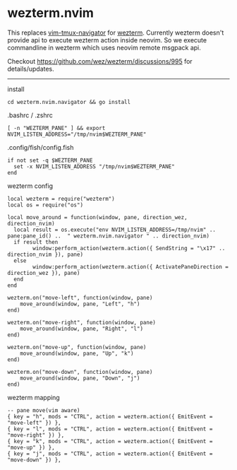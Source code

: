 # wezterm.nvim

This replaces [vim-tmux-navigator](https://github.com/christoomey/vim-tmux-navigator) for [wezterm](https://github.com/wez/wezterm).
Currently wezterm doesn't provide api to execute wezterm action inside neovim. So we execute commandline in wezterm which 
uses neovim remote msgpack api. 

Checkout https://github.com/wez/wezterm/discussions/995 for details/updates.

---

install
```
cd wezterm.nvim.navigator && go install
```


.bashrc / .zshrc
```
[ -n "WEZTERM_PANE" ] && export NVIM_LISTEN_ADDRESS="/tmp/nvim$WEZTERM_PANE"
```

.config/fish/config.fish
```
if not set -q $WEZTERM_PANE
  set -x NVIM_LISTEN_ADDRESS "/tmp/nvim$WEZTERM_PANE"
end
```

wezterm config
```
local wezterm = require("wezterm")
local os = require("os")

local move_around = function(window, pane, direction_wez, direction_nvim)
  local result = os.execute("env NVIM_LISTEN_ADDRESS=/tmp/nvim" .. pane:pane_id() ..  " wezterm.nvim.navigator " .. direction_nvim)
  if result then
		window:perform_action(wezterm.action({ SendString = "\x17" .. direction_nvim }), pane)
  else
		window:perform_action(wezterm.action({ ActivatePaneDirection = direction_wez }), pane)
  end
end

wezterm.on("move-left", function(window, pane)
	move_around(window, pane, "Left", "h")
end)

wezterm.on("move-right", function(window, pane)
	move_around(window, pane, "Right", "l")
end)

wezterm.on("move-up", function(window, pane)
	move_around(window, pane, "Up", "k")
end)

wezterm.on("move-down", function(window, pane)
	move_around(window, pane, "Down", "j")
end)
```


wezterm mapping
```
-- pane move(vim aware)
{ key = "h", mods = "CTRL", action = wezterm.action({ EmitEvent = "move-left" }) },
{ key = "l", mods = "CTRL", action = wezterm.action({ EmitEvent = "move-right" }) },
{ key = "k", mods = "CTRL", action = wezterm.action({ EmitEvent = "move-up" }) },
{ key = "j", mods = "CTRL", action = wezterm.action({ EmitEvent = "move-down" }) },
```
